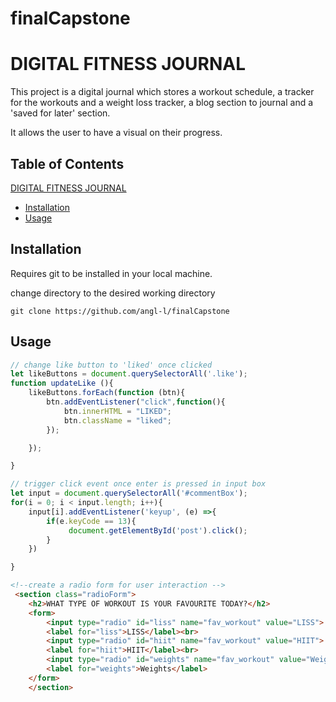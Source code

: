 # finalCapstone

# DIGITAL FITNESS JOURNAL

This project is a digital journal which stores a workout schedule, a tracker for the workouts and a weight loss tracker, a blog section to journal and a 'saved for later' section.

It allows the user to have a visual on their progress.

## Table of Contents
 [DIGITAL FITNESS JOURNAL](#digital-fitness-journal)
  * [Installation](#installation)
  * [Usage](#usage)

## Installation
Requires git to be installed in your local machine.

change directory to the desired working directory

```
git clone https://github.com/angl-l/finalCapstone
```

## Usage

```javascript
// change like button to 'liked' once clicked
let likeButtons = document.querySelectorAll('.like');
function updateLike (){
    likeButtons.forEach(function (btn){
        btn.addEventListener("click",function(){
            btn.innerHTML = "LIKED";
            btn.className = "liked";
        });

    });

}

// trigger click event once enter is pressed in input box
let input = document.querySelectorAll('#commentBox');
for(i = 0; i < input.length; i++){
    input[i].addEventListener('keyup', (e) =>{
        if(e.keyCode == 13){
             document.getElementById('post').click();
        }
    })

}
```

```HTML
<!--create a radio form for user interaction -->
 <section class="radioForm">
    <h2>WHAT TYPE OF WORKOUT IS YOUR FAVOURITE TODAY?</h2>
    <form>
        <input type="radio" id="liss" name="fav_workout" value="LISS">
        <label for="liss">LISS</label><br>
        <input type="radio" id="hiit" name="fav_workout" value="HIIT">
        <label for="hiit">HIIT</label><br>
        <input type="radio" id="weights" name="fav_workout" value="Weights">
        <label for="weights">Weights</label>
    </form> 
    </section>
```
